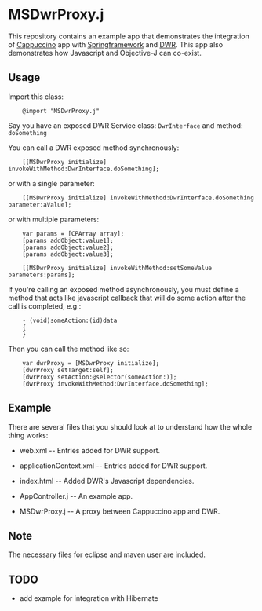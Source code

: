 MSDwrProxy.j
==========

This repository contains an example app that demonstrates the integration of [Cappuccino](http://www.cappuccino.org) app with [Springframework](http://www.springframework.org) and [DWR](http://directwebremoting.org). 
This app also demonstrates how Javascript and Objective-J can co-exist.

## Usage

Import this class:

        @import "MSDwrProxy.j"
          
Say you have an exposed DWR Service class: <code>DwrInterface</code> and method: <code>doSomething</code> 
          
You can call a DWR exposed method synchronously:      

        [[MSDwrProxy initialize] invokeWithMethod:DwrInterface.doSomething];
        
or with a single parameter:

        [[MSDwrProxy initialize] invokeWithMethod:DwrInterface.doSomething parameter:aValue];
        
or with multiple parameters:

        var params = [CPArray array];
        [params addObject:value1];
        [params addObject:value2];
        [params addObject:value3];
        
        [[MSDwrProxy initialize] invokeWithMethod:setSomeValue parameters:params];
        
If you're calling an exposed method asynchronously, you must define a method that acts like javascript callback that will do some action after the call is completed, e.g.:

        - (void)someAction:(id)data
        {
        }
        
Then you can call the method like so:

        var dwrProxy = [MSDwrProxy initialize];
        [dwrProxy setTarget:self];
        [dwrProxy setAction:@selector(someAction:)];
        [dwrProxy invokeWithMethod:DwrInterface.doSomething];
        
## Example
    
There are several files that you should look at to understand how the whole thing works:

- web.xml
  -- Entries added for DWR support.
  
- applicationContext.xml
  -- Entries added for DWR support.
  
- index.html
  -- Added DWR's Javascript dependencies.
  
- AppController.j
  -- An example app.
  
- MSDwrProxy.j
  -- A proxy between Cappuccino app and DWR.

## Note

The necessary files for eclipse and maven user are included.  

## TODO

- add example for integration with Hibernate
